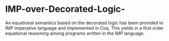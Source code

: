 IMP-over-Decorated-Logic-
=========================

An equational semantics based on the decorated logic has been provided to IMP imperative language and implemented in Coq. This yields in a first order equational reasoning among programs written in the IMP language. 
